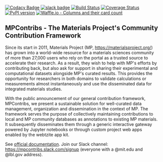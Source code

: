 [![Codacy Badge](https://api.codacy.com/project/badge/Grade/33c638ec9a814f4eaf22e5b930fee8e7)](https://app.codacy.com/app/tschaume/MPContribs?utm_source=github.com&utm_medium=referral&utm_content=materialsproject/MPContribs&utm_campaign=Badge_Grade_Settings)
[![slack badge](https://mpcontribs-slackin.herokuapp.com/badge.svg)](https://mpcontribs-slackin.herokuapp.com/)
[![Build Status](https://travis-ci.org/materialsproject/MPContribs.svg?branch=master)](https://travis-ci.org/materialsproject/MPContribs)
[![Coverage Status](https://coveralls.io/repos/materialsproject/MPContribs/badge.svg?branch=master&service=github)](https://coveralls.io/github/materialsproject/MPContribs?branch=master)
[![PyPI version](https://badge.fury.io/py/mpcontribs.svg)](https://badge.fury.io/py/mpcontribs)
[![Waffle.io - Columns and their card count](https://badge.waffle.io/materialsproject/MPContribs.svg?columns=all)](https://waffle.io/materialsproject/MPContribs)

MPContribs - The Materials Project's Community Contribution Framework
---------------------------------------------------------------------

Since its start in 2011, Materials Project (MP, https://materialsproject.org/)
has grown into a world-wide resource for a materials sciences community of more
than 27,000 users who rely on the portal as a trusted source to accelerate
their research. As a result, they wish to help with MP's efforts by
contributing back, but also ask for support in sharing their experimental and
computational datasets alongside MP's curated results. This provides the
opportunity for researchers in both domains to validate calculations or
measurements almost instantaneously and use the disseminated data for
integrated materials studies.

With the public announcement of our general contribution framework, MPContribs,
we present a sustainable solution for well-curated data management,
organization and dissemination in the context of MP. The framework serves the
purpose of collectively maintaining contributions to local and MP community
databases as annotations to existing MP materials. It subsequently disseminates
them through a generic interactive gateway powered by Jupyter notebooks or
through custom project web apps enabled by the webtzite app kit.

See [official documentation](https://pythonhosted.org/mpcontribs). Join our
Slack channel: https://mpcontribs.slack.com/signup (everyone with a @mit.edu
and @lbl.gov address).
